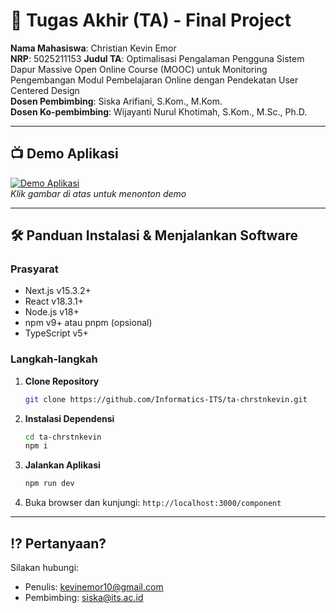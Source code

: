 # 🏁 Tugas Akhir (TA) - Final Project
  
**Nama Mahasiswa**: Christian Kevin Emor  
**NRP**: 5025211153
**Judul TA**: Optimalisasi Pengalaman Pengguna Sistem Dapur Massive Open Online Course (MOOC) untuk Monitoring Pengembangan Modul Pembelajaran Online dengan Pendekatan User Centered Design  
**Dosen Pembimbing**: Siska Arifiani, S.Kom., M.Kom.  
**Dosen Ko-pembimbing**: Wijayanti Nurul Khotimah, S.Kom., M.Sc., Ph.D.  

---

## 📺 Demo Aplikasi  

[![Demo Aplikasi](https://github.com/user-attachments/assets/a3323696-034b-49ef-8001-9180a40a8599)](https://youtu.be/SMrxP_PlWpk)  
*Klik gambar di atas untuk menonton demo*

---

## 🛠 Panduan Instalasi & Menjalankan Software  

### Prasyarat  
  - Next.js v15.3.2+
  - React v18.3.1+
  - Node.js v18+
  - npm v9+ atau pnpm (opsional)
  - TypeScript v5+

### Langkah-langkah  
1. **Clone Repository**  
   ```bash
   git clone https://github.com/Informatics-ITS/ta-chrstnkevin.git
   ```
2. **Instalasi Dependensi**
   ```bash
   cd ta-chrstnkevin
   npm i
   ```
4. **Jalankan Aplikasi**
   ```bash
   npm run dev
   ```
5. Buka browser dan kunjungi: `http://localhost:3000/component` 

---

## ⁉️ Pertanyaan?

Silakan hubungi:

* Penulis: [kevinemor10@gmail.com](kevinemor10@gmail.com)
* Pembimbing: [siska@its.ac.id](mailto:siska@its.ac.id)

